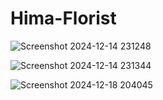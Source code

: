 # Hima-Florist

![Screenshot 2024-12-14 231248](https://github.com/user-attachments/assets/ebf95882-5f03-4908-8553-31ddc387e08a)



![Screenshot 2024-12-14 231344](https://github.com/user-attachments/assets/0a1241f1-17d7-48ea-b0fb-f1bb66a7ffca)


![Screenshot 2024-12-18 204045](https://github.com/user-attachments/assets/91beeece-5b4e-4bf4-8d42-c5e255db9782)
